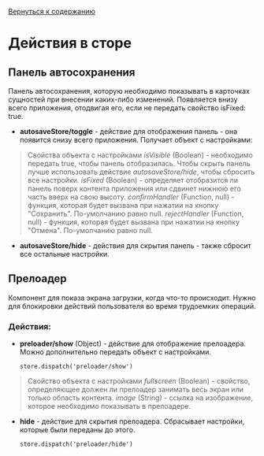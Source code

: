 [Вернуться к содержанию](/README.md#содержание)

# Действия в сторе


## Панель автосохранения
Панель автосохранения, которую необходимо показывать в карточках сущностей при внесении каких-либо изменений. Появляется внизу всего приложения, отодвигая его, если не передать свойство isFixed: true.

* **autosaveStore/toggle** - действие для отображения панель - она появится снизу всего приложения. Получает объект с настройками:
> Свойства объекта с настройками
> *isVisible* (Boolean) - необходимо передать true, чтобы панель отобразилась. Чтобы скрыть панель лучше использовать действие *autosaveStore/hide*, чтобы сбросить все настройки.
> *isFixed* (Boolean) - определяет отобразится ли панель поверх контента приложения или сдвинет нижнюю его часть вверх на свою высоту.
> *confirmHandler* (Function, null) - функция, которая будет вызвана при нажатии на кнопку "Сохранить". По-умолчанию равно null.
> *rejectHandler* (Function, null) - функция, которая будет вызвана при нажатии на кнопку "Отмена". По-умолчанию равно null.
* **autosaveStore/hide** - действия для скрытия панель - также сбросит все остальные настройки.


## Прелоадер
Компонент для показа экрана загрузки, когда что-то происходит. Нужно для блокировки действий пользователя во время трудоемких операций.

### Действия:
* **preloader/show** (Object) - действие для отображение прелоадера. Можно дополнительно передать объект с настройками.
  
  `store.dispatch('preloader/show') `
> Свойство объекта с настройками
> *fullscreen* (Boolean) - свойство, определяющее должен ли прелоадер занимать весь экран или только область контента.
> *image* (String) - ссылка на изображение, которое необходимо показывать в прелоадере.
* **hide** - действие для скрытия прелоадера. Сбрасывает настройки, которые были переданы до этого.
  
  `store.dispatch('preloader/hide') `